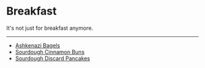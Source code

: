 # Breakfast

It's not just for breakfast anymore.

---

- [Ashkenazi Bagels](./ashkenazi-bagels.md)
- [Sourdough Cinnamon Buns](./sourdough-cinnamon-buns.md)
- [Sourdough Discard Pancakes](./sourdough-discard-pancakes.md)
